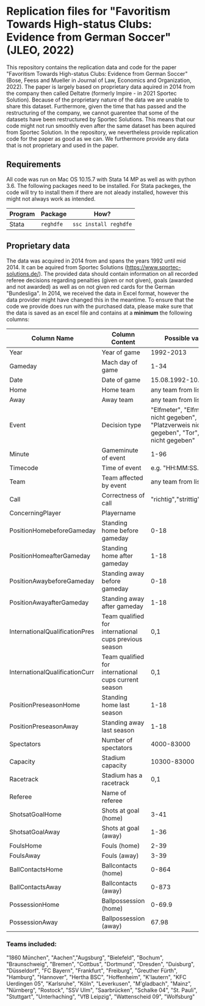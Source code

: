 # Replication files for "Favoritism Towards High-status Clubs: Evidence from German Soccer" (JLEO, 2022)
This repository contains the replication data and code for the paper "Favoritism Towards High-status Clubs: Evidence from German Soccer" (Bose, Feess and Mueller in Journal of Law, Economics and Organization, 2022).
The paper is largely based on proprietary data aquired in 2014 from the company then called Deltatre (formerly Impire - in 2021 Sportec Solution). Because of the proprietary nature of the data we are unable to share this dataset. Furthermore, given the time that has passed and the restructuring of the company, we cannot guarentee that some of the datasets have been restructured by Sportec Solutions. This means that our code might not run smoothly even after the same dataset has been aquired from Sportec Solution.
In the repository, we nevertheless provide replication code for the paper as good as we can. We furthermore provide any data that is not proprietary and used in the paper.

## Requirements
All code was run on Mac OS 10.15.7 with Stata 14 MP as well as with python 3.6. The following packages need to be installed. For Stata packeges, the code will try to install them if there are not aleady installed, however this might not always work as intended.

|Program|Package|How?|
|-------|-------|----|
|Stata|`reghdfe`|`ssc install reghdfe`|


## Proprietary data
The data was acquired in 2014 from and spans the years 1992 until mid 2014. It can be aquired from Sportec Solutions (https://www.sportec-solutions.de/). The provided data should contain information on all recorded referee decisions regarding penalties (given or not given), goals (awarded and not awarded) as well as on not given red cards for the German "Bundesliga". In 2014, we received the data in Excel format, however the data provider might have changed this in the meantime. To ensure that the code we provide does run with the purchased data, please make sure that the data is saved as an excel file and contains at a **minimum** the following columns:

|Column Name|Column Content|Possible values|
|-----------|--------------|---------------|
|Year|Year of game| 1992-2013|
|Gameday|Mach day of game|1-34|
|Date|Date of game|15.08.1992-10.05.2014|
|Home|Home team|any team from list below|
|Away|Away team|any team from list below|
|Event|Decision type|"Elfmeter", "Elfmeter nicht gegeben", "Platzverweis nicht gegeben", "Tor", "Tor nicht gegeben"|
|Minute|Gameminute of event|1-96|
|Timecode|Time of event|e.g. "HH:MM:SS.ss"|
|Team|Team affected by event|any team from list below|
|Call|Correctness of call|"richtig","strittig","falsch"|
|ConcerningPlayer|Playername||
|PositionHomebeforeGameday|Standing home before gameday|0-18|
|PositionHomeafterGameday|Standing home after gameday|1-18|
|PositionAwaybeforeGameday|Standing away before gameday|0-18|
|PositionAwayafterGameday|Standing away after gameday|1-18|
|InternationalQualificationPres|Team qualified for international cups previous season|0,1|
|InternationalQualificationCurr|Team qualified for international cups current season|0,1|
|PositionPreseasonHome|Standing home last season|1-18|
|PositionPreseasonAway|Standing away last season|1-18|
|Spectators|Number of spectators|4000-83000|
|Capacity|Stadium capacity|10300-83000|
|Racetrack|Stadium has a racetrack|0,1|
|Referee|Name of referee||
|ShotsatGoalHome|Shots at goal (home)|3-41|
|ShotsatGoalAway|Shots at goal (away)|1-36|
|FoulsHome|Fouls (home)|2-39|
|FoulsAway|Fouls (away)|3-39|
|BallContactsHome|Ballcontacts (home)|0-864|
|BallContactsAway|Ballcontacts (away)|0-873|
|PossessionHome|Ballpossession (home)|0-69.9|
|PossessionAway|Ballpossession (away)|67.98|


### Teams included:
"1860 München", "Aachen","Augsburg", "Bielefeld", "Bochum", "Braunschweig", "Bremen", "Cottbus", "Dortmund", "Dresden", "Duisburg", "Düsseldorf", "FC Bayern", "Frankfurt", "Freiburg", "Greuther Fürth", "Hamburg", "Hannover", "Hertha BSC", "Hoffenheim", "K'lautern", "KFC Uerdingen 05", "Karlsruhe", "Köln", "Leverkusen", "M'gladbach", "Mainz", "Nürnberg", "Rostock", "SSV Ulm", "Saarbrücken", "Schalke 04", "St. Pauli", "Stuttgart", "Unterhaching", "VfB Leipzig", "Wattenscheid 09", "Wolfsburg"

